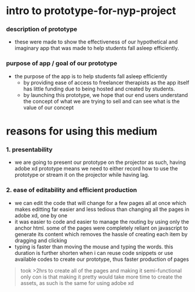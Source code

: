 # intro to prototype-for-nyp-project
### description of prototype
- these were made to show the effectiveness of our hypothetical and imaginary app that was made to help students fall asleep efficiently.
### purpose of app / goal of our prototype
- the purpose of the app is to help students fall asleep efficiently
  - by providing ease of access to freelancer therapists as the app itself has little funding due to being hosted and created by students.
  - by launching this prototype, we hope that our end users understand the concept of what we are trying to sell and can see what is the value of our concept

# reasons for using this medium
### 1. presentability
- we are going to present our prototype on the projector as such, having adobe xd prototype means we need to either record how to use the prototype or stream it on the projector while having lag.
### 2. ease of editability and efficient production
- we can edit the code that will change for a few pages all at once which makes editting far easier and less tedious than changing all the pages in adobe xd, one by one
- it was easier to code and easier to manage the routing by using only the anchor html. some of the pages were completely reliant on javascript to generate its content which removes the hassle of creating each item by dragging and clicking
- typing is faster than moving the mouse and typing the words. this duration is further shorten when i can reuse code snippets or use available codes to create our prototype, thus faster production of pages
> took >2hrs to create all of the pages and making it semi-functional
> only con is that making it pretty would take more time to create the assets, as such is the same for using adobe xd
